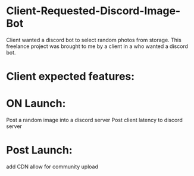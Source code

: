 # Client-Requested-Discord-Image-Bot
Client wanted a discord bot to select random photos from storage.
This freelance project was brought to me by a client in a who wanted a discord bot.
# Client expected features:

   # ON Launch:
  Post a random image into a discord server
  Post client latency to discord server

  # Post Launch:
  add CDN
  allow for community upload
  
